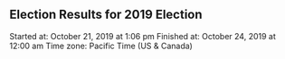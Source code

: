 ## Election Results for 2019 Election

Started at: October 21, 2019 at 1:06 pm   Finished at: October 24,
2019 at 12:00 am   Time zone: Pacific Time (US & Canada)
